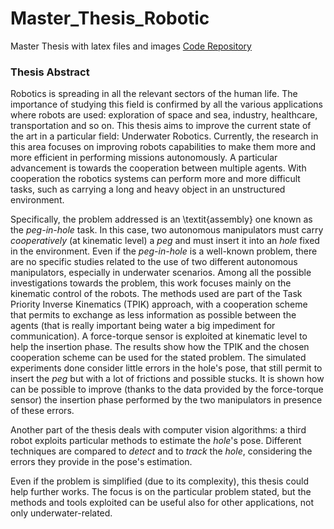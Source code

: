 
# Master_Thesis_Robotic
Master Thesis with latex files and images
[Code Repository](https://github.com/torydebra/AUV-Coop-Assembly)  


### Thesis Abstract
Robotics is spreading in all the relevant sectors of the human life. The importance of studying this field is confirmed by all the various applications where robots are used: exploration of space and sea, industry, healthcare, transportation and so on. This thesis aims to improve the current state of the art in a particular field: Underwater Robotics. Currently, the research in this area focuses on improving robots capabilities to make them more and more efficient in performing missions autonomously. A particular advancement is towards the cooperation between multiple agents. With cooperation the robotics systems can perform more and more difficult tasks, such as carrying a long and heavy object in an unstructured environment. 
   
Specifically, the problem addressed is an \textit{assembly} one known as the *peg-in-hole* task. In this case, two autonomous manipulators must carry *cooperatively* (at kinematic level) a *peg* and must insert it into an *hole* fixed in the environment. Even if the *peg-in-hole* is a well-known problem, there are no specific studies related to the use of two different autonomous manipulators, especially in underwater scenarios. Among all the possible investigations towards the problem, this work focuses mainly on the kinematic control of the robots. The methods used are part of the Task Priority Inverse Kinematics (TPIK) approach, with a cooperation scheme that permits to exchange as less information as possible between the agents (that is really important being water a big impediment for communication). A force-torque sensor is exploited at kinematic level to help the insertion phase. The results show how the TPIK and the chosen cooperation scheme can be used for the stated problem. The simulated experiments done consider little errors in the hole's pose, that still permit to insert the *peg* but with a lot of frictions and possible stucks. It is shown how can be possible to improve (thanks to the data provided by the force-torque sensor) the insertion phase performed by the two manipulators in presence of these errors.    

Another part of the thesis deals with computer vision algorithms: a third robot exploits  particular methods to estimate the *hole*'s pose. Different techniques are compared to *detect* and to *track* the *hole*, considering the errors they provide in the pose's estimation.    

Even if the problem is simplified (due to its complexity), this thesis could help further works. The focus is on the particular problem stated, but the methods and tools exploited can be useful also for other applications, not only underwater-related. 

